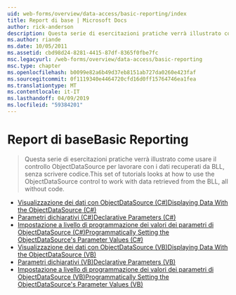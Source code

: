 ```yaml
---
uid: web-forms/overview/data-access/basic-reporting/index
title: Report di base | Microsoft Docs
author: rick-anderson
description: Questa serie di esercitazioni pratiche verrà illustrato come usare il controllo ObjectDataSource per lavorare con i dati recuperati da BLL, senza scrivere codice.
ms.author: riande
ms.date: 10/05/2011
ms.assetid: cbd98d24-8281-4415-87df-8365f0fbe7fc
msc.legacyurl: /web-forms/overview/data-access/basic-reporting
msc.type: chapter
ms.openlocfilehash: b0099e82a6b49d37eb8151ab727da0260e423faf
ms.sourcegitcommit: 0f1119340e4464720cfd16d0ff15764746ea1fea
ms.translationtype: MT
ms.contentlocale: it-IT
ms.lasthandoff: 04/09/2019
ms.locfileid: "59384201"
---
```

# <a name="basic-reporting"></a><span data-ttu-id="25a00-103">Report di base</span><span class="sxs-lookup"><span data-stu-id="25a00-103">Basic Reporting</span></span>

> <span data-ttu-id="25a00-104">Questa serie di esercitazioni pratiche verrà illustrato come usare il controllo ObjectDataSource per lavorare con i dati recuperati da BLL, senza scrivere codice.</span><span class="sxs-lookup"><span data-stu-id="25a00-104">This set of tutorials looks at how to use the ObjectDataSource control to work with data retrieved from the BLL, all without code.</span></span>


- [<span data-ttu-id="25a00-105">Visualizzazione dei dati con ObjectDataSource (C#)</span><span class="sxs-lookup"><span data-stu-id="25a00-105">Displaying Data With the ObjectDataSource (C#)</span></span>](displaying-data-with-the-objectdatasource-cs.md)
- [<span data-ttu-id="25a00-106">Parametri dichiarativi (C#)</span><span class="sxs-lookup"><span data-stu-id="25a00-106">Declarative Parameters (C#)</span></span>](declarative-parameters-cs.md)
- [<span data-ttu-id="25a00-107">Impostazione a livello di programmazione dei valori dei parametri di ObjectDataSource (C#)</span><span class="sxs-lookup"><span data-stu-id="25a00-107">Programmatically Setting the ObjectDataSource's Parameter Values (C#)</span></span>](programmatically-setting-the-objectdatasource-s-parameter-values-cs.md)
- [<span data-ttu-id="25a00-108">Visualizzazione dei dati con ObjectDataSource (VB)</span><span class="sxs-lookup"><span data-stu-id="25a00-108">Displaying Data With the ObjectDataSource (VB)</span></span>](displaying-data-with-the-objectdatasource-vb.md)
- [<span data-ttu-id="25a00-109">Parametri dichiarativi (VB)</span><span class="sxs-lookup"><span data-stu-id="25a00-109">Declarative Parameters (VB)</span></span>](declarative-parameters-vb.md)
- [<span data-ttu-id="25a00-110">Impostazione a livello di programmazione dei valori dei parametri di ObjectDataSource (VB)</span><span class="sxs-lookup"><span data-stu-id="25a00-110">Programmatically Setting the ObjectDataSource's Parameter Values (VB)</span></span>](programmatically-setting-the-objectdatasource-s-parameter-values-vb.md)
